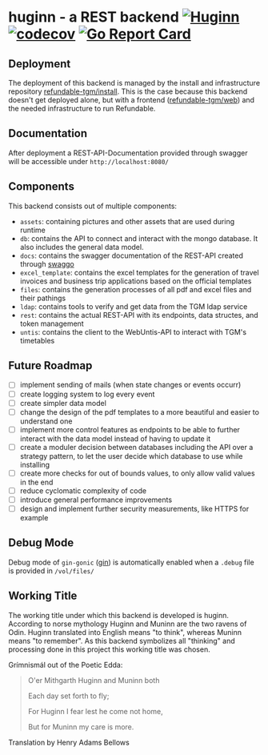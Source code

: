 huginn - a REST backend [![Huginn](https://github.com/refundable-tgm/huginn/workflows/Huginn/badge.svg)](https://github.com/refundable-tgm/huginn/actions) [![codecov](https://codecov.io/gh/refundable-tgm/huginn/branch/master/graph/badge.svg?token=CKU7R0YUPC)](https://codecov.io/gh/refundable-tgm/huginn) [![Go Report Card](https://goreportcard.com/badge/github.com/refundable-tgm/huginn)](https://goreportcard.com/report/github.com/refundable-tgm/huginn)
=====

## Deployment

The deployment of this backend is managed by the install and infrastructure repository [refundable-tgm/install](https://github.com/refundable-tgm/install). This is the case because this backend doesn't get deployed alone, but with a frontend ([refundable-tgm/web](https://github.com/refudnable-tgm/web)) and the needed infrastructure to run Refundable.

## Documentation

After deployment a REST-API-Documentation provided through swagger will be accessible under `http://localhost:8080/`

## Components

This backend consists out of multiple components:
 
 - `assets`: containing pictures and other assets that are used during runtime
 - `db`: contains the API to connect and interact with the mongo database. It also includes the general data model.
 - `docs`: contains the swagger documentation of the REST-API created through [swaggo](https://github.com/swaggo/swag)
 - `excel_template`: contains the excel templates for the generation of travel invoices and business trip applications based on the official templates
 - `files`: contains the generation processes of all pdf and excel files and their pathings
 - `ldap`: contains tools to verify and get data from the TGM ldap service
 - `rest`: contains the actual REST-API with its endpoints, data structes, and token management
 - `untis`: contains the client to the WebUntis-API to interact with TGM's timetables

## Future Roadmap

 - [ ] implement sending of mails (when state changes or events occurr)
 - [ ] create logging system to log every event
 - [ ] create simpler data model
 - [ ] change the design of the pdf templates to a more beautiful and easier to understand one
 - [ ] implement more control features as endpoints to be able to further interact with the data model instead of having to update it
 - [ ] create a moduler decision between databases including the API over a strategy pattern, to let the user decide which database to use while installing
 - [ ] create more checks for out of bounds values, to only allow valid values in the end
 - [ ] reduce cyclomatic complexity of code
 - [ ] introduce general performance improvements
 - [ ] design and implement further security measurements, like HTTPS for example

## Debug Mode

Debug mode of `gin-gonic` ([gin](https://github.com/gin-gonic/gin)) is automatically enabled when a `.debug` file is provided in `/vol/files/`

## Working Title

The working title under which this backend is developed is huginn. According to norse mythology Huginn and Muninn are the two ravens of Odin. Huginn translated into English means "to think", whereas Muninn means "to remember". As this backend symbolizes all "thinking" and processing done in this project this working title was chosen.


Grímnismál out of the Poetic Edda:
>O'er Mithgarth Huginn and Muninn both
>
>Each day set forth to fly;
>
>For Huginn I fear lest he come not home,
>
>But for Muninn my care is more.

Translation by Henry Adams Bellows